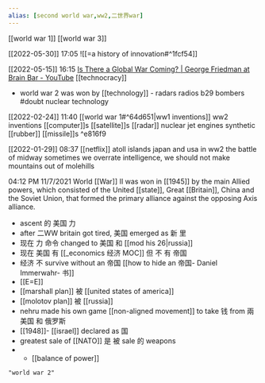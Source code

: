 ```yaml
---
alias: [second world war,ww2,二世界war]
---
```

[[world war 1]] [[world war 3]]

[[2022-05-30]] 17:05
![[=a history of innovation#^1fcf54]]

[[2022-05-15]] 16:15 [Is There a Global War Coming? | George Friedman at Brain Bar - YouTube](https://youtu.be/kwnPgscg0vU) [[technocracy]]
- world war 2 was won by [[technology]] -
radars
radios
b29 bombers #doubt 
nuclear technology

[[2022-02-24]] 11:40 [[world war 1#^64d651|ww1 inventions]]
ww2 inventions
[[computer]]s
[[satellite]]s
[[radar]]
nuclear
jet engines
synthetic [[rubber]]
[[missile]]s ^e816f9

[[2022-01-29]] 08:37 [[netflix]]
atoll islands
japan and usa in ww2
the battle of midway
sometimes we overrate intelligence, we should not make mountains out of molehills

04:12 PM 11/7/2021
World [[War]] II was won in [[1945]] by the main Allied powers, which consisted of the United [[state]], Great [[Britain]], China and the Soviet Union, that formed the primary alliance against the opposing Axis alliance.

- ascent 的 美国 力
- after 二WW britain got tired, 美国  emerged as 新 里  
- 现在 力 命令 changed to 美国 和 [[mod his 26|russia]]
- 现在 美国 有 [[_economics 经济 MOC]] 但 不 有 帝国 
-  经济 不 survive without an 帝国  [[how to hide an 帝国- Daniel Immerwahr- 书]]
-  [[E=E]]
-  [[marshall plan]] 被 [[united states of america]]
-  [[molotov plan]] 被 [[russia]]
-  nehru made his own game [[non-aligned movement]] to take  钱 from 兩 美国 和 俄罗斯
-  [[1948]]- [[israel]] declared as 国
-  greatest sale of [[NATO]] 是 被 sale 的 weapons
- -  [[balance of power]]
```query 2022-01-29 08:33
"world war 2"
```